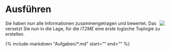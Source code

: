 <!--include-start-->
# Ausführen
<img style="float: right;" src="https://thomasbeckmann.github.io/moodle-kurse/BG-Q1/Lernsituation01/pics/SolSysLogo.png">Sie haben nun alle Informationen zusammengetragen und bewertet. Das versetzt Sie nun in die Lage, für die *IT2ME* eine erste logische Toplogie zu erstellen.
<!--include-end-->

{%
   include-markdown "Aufgaben/*.md"
   start="<!--include-start-->"
   end="<!--intro-end-->"
%}
